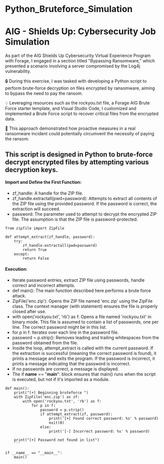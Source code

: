 # Python_Bruteforce_Simulation
# AIG - Shields Up: Cybersecurity Job Simulation

As part of the AIG Shields Up Cybersecurity Virtual Experience Program with Forage, I engaged in a section titled "Bypassing Ransomware," which presented a scenario involving a server compromised by the Log4j vulnerability.

🔒 During this exercise, I was tasked with developing a Python script to perform brute-force decryption on files encrypted by ransomware, aiming to bypass the need to pay the ransom.

💡 Leveraging resources such as the rockyou.txt file, a Forage AIG Brute Force starter template, and Visual Studio Code, I customized and implemented a Brute Force script to recover critical files from the encrypted data.

🎯 This approach demonstrated how proactive measures in a real ransomware incident could potentially circumvent the necessity of paying the ransom.

## This script is designed in Python to brute-force decrypt encrypted files by attempting various decryption keys.




####  Import and Define the First Function:

- zf_handle: A handle for the ZIP file.
- zf_handle.extractall(pwd=password): Attempts to extract all contents of the ZIP file using the provided password. If the password is correct, the extraction will succeed.
- password: The parameter used to attempt to decrypt the encrypted ZIP file. The assumption is that the ZIP file is password-protected.

```
from zipfile import ZipFile

def attempt_extract(zf_handle, password):
    try:
        zf_handle.extractall(pwd=password)
        return True
    except:
        return False
```

#### Execution:

- Iterate password entries, extract ZIP file using passwords, handle correct and incorrect attempts.
- def main(): The main function described here performs a brute force attack.
- ZipFile('enc.zip'): Opens the ZIP file named 'enc.zip' using the ZipFile class. The context manager (with statement) ensures the file is properly closed after use.
- with open('rockyou.txt', 'rb') as f: Opens a file named 'rockyou.txt' in binary mode. This file is assumed to contain a list of passwords, one per line. The correct password might be in this list.
- for p in f: Iterates over each line in the password file.
- password = p.strip(): Removes leading and trailing whitespaces from the password obtained from the file.
- Inside the loop, attempt_extract is called with the current password. If the extraction is successful (meaning the correct password is found), it prints a message and exits the program. If the password is incorrect, it prints a message indicating that the password is incorrect.
- If no passwords are correct, a message is displayed.
- The if __name__ == "__main__": block ensures that main() runs when the script is executed, but not if it's imported as a module.
```
def main():
    print("[+] Beginning bruteforce ")
    with ZipFile('enc.zip') as zf:
        with open('rockyou.txt', 'rb') as f:
            for p in f:
                password = p.strip()
                if attempt_extract(zf, password):
                    print('[+] Found correct password: %s' % password)
                    exit(0)
                else:
                    print('[-] Incorrect password: %s' % password)

    print("[+] Password not found in list")
    ```

if __name__ == "__main__":
    main() 
